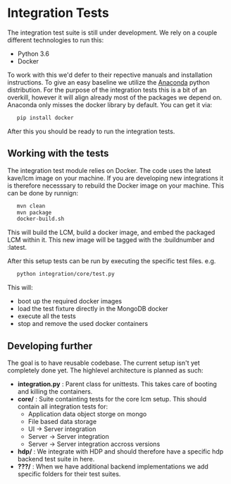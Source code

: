 # Integration Tests

The integration test suite is still under development. We rely on a couple different technologies to run this: 

 - Python 3.6 
 - Docker 

To work with this we'd defer to their repective manuals and installation instructions. To give an easy baseline we utilize the [Anaconda](https://www.continuum.io/downloads) python distribution. For the purpose of the integration tests this is a bit of an overkill, however it will align already most of the packages we depend on. Anaconda only misses the docker library by default. You can get it via: 

```bash
   pip install docker
``` 

After this you should be ready to run the integration tests.

## Working with the tests
The integration test module relies on Docker. The code uses the latest kave/lcm image on your machine. If you are developing new integrations it is therefore necesssary to rebuild the Docker image on your machine. This can be done by runnign: 

```bash
   mvn clean 
   mvn package 
   docker-build.sh
``` 

This will build the LCM, build a docker image, and embed the packaged LCM within it. This new image will be tagged with the :buildnumber and :latest. 

After this setup tests can be run by executing the specific test files. e.g. 

```bash
   python integration/core/test.py 
```

This will: 
 - boot up the required docker images
 - load the test fixture directly in the MongoDB docker 
 - execute all the tests
 - stop and remove the used docker containers

## Developing further 
The goal is to have reusable codebase. The current setup isn't yet completely done yet. The highlevel architecture is planned as such: 

 - **integration.py** : Parent class for unittests. This takes care of booting and killing the containers.
 - **core/** : Suite containting tests for the core lcm setup. This should contain all integration tests for:
   - Application data object storge on mongo 
   - File based data storage 
   - UI -> Server integration 
   - Server -> Server integration
   - Server -> Server integration accross versions 
 - **hdp/** : We integrate with HDP and should therefore have a specific hdp backend test suite in here. 
 - **???/** : When we have additional backend implementations we add specific folders for their test suites. 

